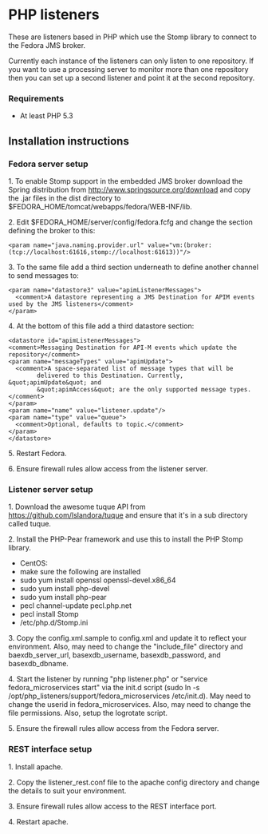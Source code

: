 PHP listeners
=============

These are listeners based in PHP which use the Stomp library to connect to the Fedora JMS broker. 

Currently each instance of the listeners can only listen to one repository. If you want to use a 
processing server to monitor more than one repository then you can set up a second listener and 
point it at the second repository.

### Requirements

* At least PHP 5.3

Installation instructions
-------------------------


### Fedora server setup

1\. To enable Stomp support in the embedded JMS broker download the Spring distribution from http://www.springsource.org/download and copy the .jar files in the dist directory to $FEDORA_HOME/tomcat/webapps/fedora/WEB-INF/lib.

2\. Edit $FEDORA_HOME/server/config/fedora.fcfg and change the section defining the broker to this:

    <param name="java.naming.provider.url" value="vm:(broker:(tcp://localhost:61616,stomp://localhost:61613))"/>

3\. To the same file add a third section underneath to define another channel to send messages to:

    <param name="datastore3" value="apimListenerMessages">
      <comment>A datastore representing a JMS Destination for APIM events used by the JMS listeners</comment>
    </param>

4\. At the bottom of this file add a third datastore section:

    <datastore id="apimListenerMessages">
    <comment>Messaging Destination for API-M events which update the repository</comment>
    <param name="messageTypes" value="apimUpdate">
      <comment>A space-separated list of message types that will be
            delivered to this Destination. Currently, &quot;apimUpdate&quot; and
            &quot;apimAccess&quot; are the only supported message types.</comment>
    </param>
    <param name="name" value="listener.update"/>
    <param name="type" value="queue">
      <comment>Optional, defaults to topic.</comment>
    </param>
    </datastore>

5\. Restart Fedora.

6\. Ensure firewall rules allow access from the listener server.


### Listener server setup

1\. Download the awesome tuque API from https://github.com/Islandora/tuque and ensure that it's in a sub directory called tuque.

2\. Install the PHP-Pear framework and use this to install the PHP Stomp library.

* CentOS: 
 * make sure the following are installed
  * sudo yum install openssl openssl-devel.x86_64
  * sudo yum install php-devel
  * sudo yum install php-pear
  * pecl channel-update pecl.php.net
  * pecl install Stomp
   * /etc/php.d/Stomp.ini



3\. Copy the config.xml.sample to config.xml and update it to reflect your environment.  Also, may need to change the "include_file" directory and baexdb_server_url, basexdb_username, basexdb_password, and basexdb_dbname.

4\. Start the listener by running "php listener.php" or "service fedora_microservices start" via the init.d script (sudo ln -s /opt/php_listeners/support/fedora_microservices /etc/init.d). May need to change the userid in fedora_microservices. Also, may need to change the file permissions. Also, setup the logrotate script.

5\. Ensure the firewall rules allow access from the Fedora server.


### REST interface setup

1\. Install apache.

2\. Copy the listener_rest.conf file to the apache config directory and change the details to suit your environment.

3\. Ensure firewall rules allow access to the REST interface port.

4\. Restart apache.
